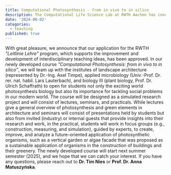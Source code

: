 ```yaml
---
title: Computational Photosynthesis - from in vivo to in silico
description: The Computational Life Science Lab at RWTH Aachen has conceptualized a new cross-faculty master module bridging photosynthetsis with architecture
date: '2024-08-02'
categories:
  - teaching
published: true
---
```


With great pleasure, we announce that our application for the RWTH *"Leitlinie Lehre"* program, which supports the improvement and development of interdisciplinary teaching ideas, has been approved. In our newly developed course *"Computational Photosynthesis: from in vivo to in silico"*, we will team up with the institutes of landscape architecture (represented by Dr.-Ing. Axel Timpe), applied microbiology (Univ.-Prof. Dr. rer. nat. habil. Lars Lauterbach), and biology III (plant biology, Prof. Dr. Ulrich Schaffrath) to open for students not only the exciting world photosynthesis biology but also its importance for tackling social problems in our modern world.
The course will be designed as a simulated research project and will consist of lectures, seminars, and practicals. While lectures give a general overview of photosynthesis and green elements in architecture and seminars will consist of presentations held by students but also from invited (industry) or internal guests that provide insights into their research and work, in the practical, students will work in focus groups (e.g., construction, measuring, and simulation), guided by experts, to create, improve, and analyze a future-oriented application of photosynthetic organisms, such as a vertical garden or algae facade that was proposed as a sustainable application of organisms in the construction of buildings and their greenery.
The newly developed course will start next summer semester (2025), and we hope that we can catch your interest. If you have any questions, please reach out to **Dr. Tim Nies** or **Prof. Dr. Anna Matuszyńska**.
